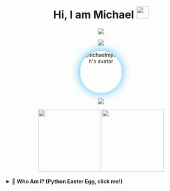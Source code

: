<h1 align="center">
  Hi, I am Michael <img src="https://media.giphy.com/media/hvRJCLFzcasrR4ia7z/giphy.gif" width="32">
</h1>

<p align="center">
  <img src="https://readme-typing-svg.demolab.com?font=JetBrains+Mono&duration=2500&pause=800&color=F7971E&center=true&vCenter=true&width=550&lines=Learn+more+debug+everywhere!;Dream+in+Python+and+JavaScript.;Welcome+to+my+Night+City.;Building+and+sleeping...;Stay+geeky+%26+stay+dreamy!+%F0%9F%8C%B4" />
</p>


<p align="center">
  <img src="https://img.shields.io/badge/CONNECTED-TO%20NIGHT%20CITY%20SERVER-39FF14?style=for-the-badge&logo=virtualbox&logoColor=white">
</p>


<p align="center">
  <img alt="michaelmjhhhh's avatar" src="https://avatars.githubusercontent.com/u/139677224?v=4" width="112" style="border-radius:50%; box-shadow:0 0 24px #36bcf7" />
</p>


<p align="center">
  <img src="https://capsule-render.vercel.app/api?type=waving&color=7F7FD5,86A8E7,91EAE4&height=80&section=header" />
</p>


<p align="center">
  <img src="https://github-readme-stats.vercel.app/api?username=michaelmjhhhh&show_icons=true&theme=tokyonight&hide_border=true&border_radius=20&count_private=true" height="165" />
  <img src="https://github-readme-stats.vercel.app/api/top-langs/?username=michaelmjhhhh&layout=compact&theme=tokyonight&hide_border=true&border_radius=20" height="165" />
</p>


<details>
  <summary>🎩 <b>Who Am I? (Python Easter Egg, click me!)</b></summary>

  ```python
  def who_am_i():
      return {
          "name": "Michael",
          "skills": [
              "🐍 Python",
              "🌐 JavaScript",
              "💻 C++",
              "☕ Java",
              "📝 HTML / CSS",
              "⚛️ React / React Native"
          ],
          "interests": ["Sleeping... 😴"],
          "contact": "jhma_michael@qibaodwight.org"
      }
